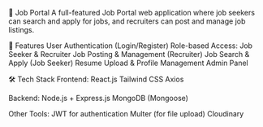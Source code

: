 
💼 Job Portal
A full-featured Job Portal web application where job seekers can search and apply for jobs, and recruiters can post and manage job listings.

🚀 Features
User Authentication (Login/Register)
Role-based Access: Job Seeker & Recruiter
Job Posting & Management (Recruiter)
Job Search & Apply (Job Seeker)
Resume Upload & Profile Management
Admin Panel

🛠️ Tech Stack
Frontend:
React.js
Tailwind CSS
Axios

Backend:
Node.js + Express.js
MongoDB (Mongoose)

Other Tools:
JWT for authentication
Multer (for file upload)
Cloudinary
